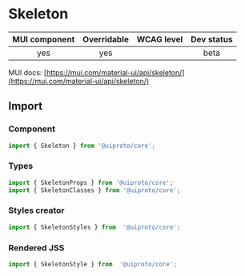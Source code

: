 # Skeleton

MUI component | Overridable | WCAG level | Dev status
:-----------: | :---------: | :--------: | :------------:
yes | yes | | beta

MUI docs: [https://mui.com/material-ui/api/skeleton/](https://mui.com/material-ui/api/skeleton/)

## Import

### Component
```javascript
import { Skeleton } from '@uiproto/core';
```
### Types
```javascript
import { SkeletonProps } from '@uiproto/core';
import { SkeletonClasses } from '@uiproto/core';
```

### Styles creator
```javascript
import { SkeletonStyles } from  '@uiproto/core';
```

### Rendered JSS
```javascript
import { SkeletonStyle } from  '@uiproto/core';
```
